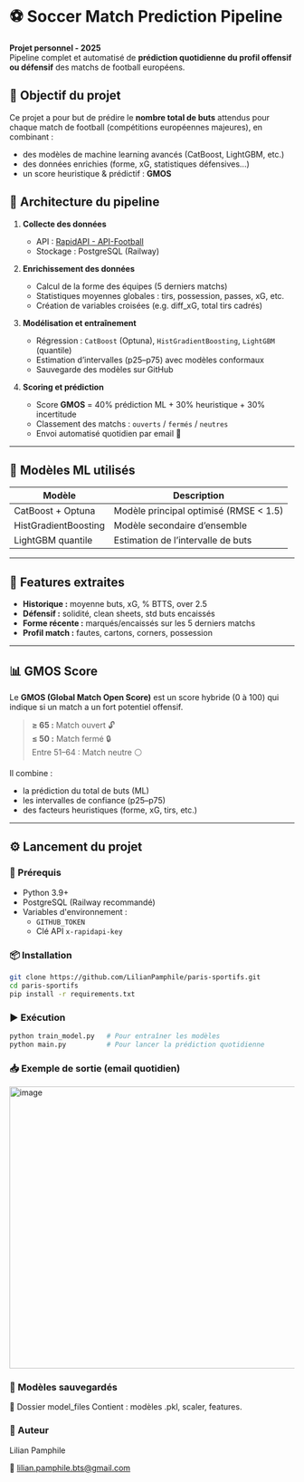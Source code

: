 # ⚽ Soccer Match Prediction Pipeline

**Projet personnel - 2025**  
Pipeline complet et automatisé de **prédiction quotidienne du profil offensif ou défensif** des matchs de football européens.



## 🚀 Objectif du projet

Ce projet a pour but de prédire le **nombre total de buts** attendus pour chaque match de football (compétitions européennes majeures), en combinant :
- des modèles de machine learning avancés (CatBoost, LightGBM, etc.)
- des données enrichies (forme, xG, statistiques défensives...)
- un score heuristique & prédictif : **GMOS**


## 🧱 Architecture du pipeline

1. **Collecte des données**
   - API : [RapidAPI - API-Football](https://rapidapi.com/api-sports/api/api-football)
   - Stockage : PostgreSQL (Railway)

2. **Enrichissement des données**
   - Calcul de la forme des équipes (5 derniers matchs)
   - Statistiques moyennes globales : tirs, possession, passes, xG, etc.
   - Création de variables croisées (e.g. diff_xG, total tirs cadrés)

3. **Modélisation et entraînement**
   - Régression : `CatBoost` (Optuna), `HistGradientBoosting`, `LightGBM` (quantile)
   - Estimation d’intervalles (p25–p75) avec modèles conformaux
   - Sauvegarde des modèles sur GitHub

4. **Scoring et prédiction**
   - Score **GMOS** = 40% prédiction ML + 30% heuristique + 30% incertitude
   - Classement des matchs : `ouverts` / `fermés` / `neutres`
   - Envoi automatisé quotidien par email 📩

---

## 🧠 Modèles ML utilisés

| Modèle                  | Description                          |
|-------------------------|--------------------------------------|
| CatBoost + Optuna       | Modèle principal optimisé (RMSE < 1.5) |
| HistGradientBoosting    | Modèle secondaire d’ensemble         |
| LightGBM quantile       | Estimation de l’intervalle de buts   |

---

## 🧬 Features extraites

- **Historique :** moyenne buts, xG, % BTTS, over 2.5  
- **Défensif :** solidité, clean sheets, std buts encaissés  
- **Forme récente :** marqués/encaissés sur les 5 derniers matchs  
- **Profil match :** fautes, cartons, corners, possession  

---

## 📊 GMOS Score

Le **GMOS (Global Match Open Score)** est un score hybride (0 à 100) qui indique si un match a un fort potentiel offensif.

> **≥ 65 :** Match ouvert 🔓  
> **≤ 50 :** Match fermé 🔒  
> Entre 51–64 : Match neutre ⚪

Il combine :
- la prédiction du total de buts (ML)
- les intervalles de confiance (p25–p75)
- des facteurs heuristiques (forme, xG, tirs, etc.)

---

## ⚙️ Lancement du projet

### 🔧 Prérequis
- Python 3.9+
- PostgreSQL (Railway recommandé)
- Variables d'environnement :  
  - `GITHUB_TOKEN`  
  - Clé API `x-rapidapi-key`

### 📦 Installation

```bash
git clone https://github.com/LilianPamphile/paris-sportifs.git
cd paris-sportifs
pip install -r requirements.txt
```

### ▶️ Exécution
```bash
python train_model.py   # Pour entraîner les modèles
python main.py          # Pour lancer la prédiction quotidienne
```

### 📥 Exemple de sortie (email quotidien)
<img width="857" height="498" alt="image" src="https://github.com/user-attachments/assets/d7ea5f0c-858c-4006-a754-e29187002903" />

### 📁 Modèles sauvegardés
📂 Dossier model_files
Contient : modèles .pkl, scaler, features.

### 👤 Auteur
Lilian Pamphile

📧 lilian.pamphile.bts@gmail.com
